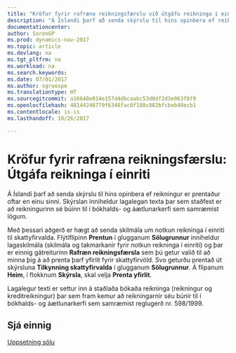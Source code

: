 ```yaml
---
title: "Kröfur fyrir rafræna reikningsfærslu við útgáfu reikninga í einriti"
description: "Á Íslandi þarf að senda skýrslu til hins opinbera ef reikningur er prentaður oftar en einu sinni."
documentationcenter: 
author: SorenGP
ms.prod: dynamics-nav-2017
ms.topic: article
ms.devlang: na
ms.tgt_pltfrm: na
ms.workload: na
ms.search.keywords: 
ms.date: 07/01/2017
ms.author: sgroespe
ms.translationtype: HT
ms.sourcegitcommit: a16640e014e157d4dbcaabc53d0df2d3e063f8f9
ms.openlocfilehash: 48144246779f6348fac0f188c882bfcbeb48ecb1
ms.contentlocale: is-is
ms.lasthandoff: 10/26/2017

---
```

# <a name="electronic-invoicing-requirement-issuing-single-copy-invoice"></a>Kröfur fyrir rafræna reikningsfærslu: Útgáfa reikninga í einriti
Á Íslandi þarf að senda skýrslu til hins opinbera ef reikningur er prentaður oftar en einu sinni. Skýrslan inniheldur lagalegan texta þar sem staðfest er að reikningurinn sé búinn til í bókhalds- og áætlunarkerfi sem samræmist lögum.  

Með þessari aðgerð er hægt að senda skilmála um notkun reikninga í einriti til skattyfirvalda. Flýtiflipinn **Prentun** í glugganum **Sölugrunnur** inniheldur lagaskilmála (skilmála og takmarkanir fyrir notkun reikninga í einriti) og þar er einnig gátreiturinn **Rafræn reikningsfærsla** sem þú getur valið til að minna þig á að prenta þarf yfirlit fyrir skattyfirvöld. Svo geturðu prentað út skýrsluna **Tilkynning skattyfirvalda** í glugganum **Sölugrunnur**. Á flipanum **Heim**, í flokknum **Skýrsla**, skal velja **Prenta yfirlit**.  

Lagalegur texti er settur inn á staðlaða bókaða reikninga (reikningur og kreditreikningur) þar sem fram kemur að reikningarnir séu búnir til í bókhalds- og áætlunarkerfi sem samræmist reglugerð nr. 598/1999.  

## <a name="see-also"></a>Sjá einnig
[Uppsetning sölu](../../sales-setup-sales.md)  

